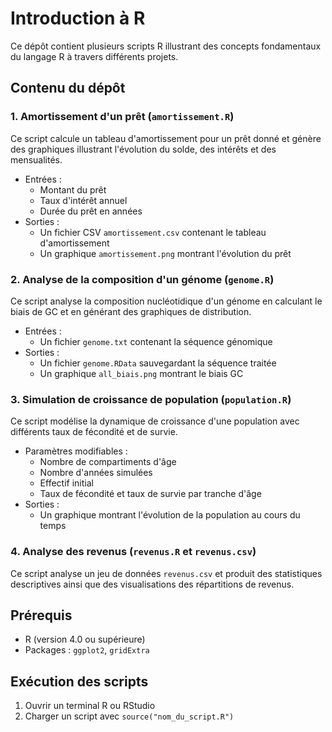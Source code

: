 # Introduction à R

Ce dépôt contient plusieurs scripts R illustrant des concepts fondamentaux du langage R à travers différents projets.

## Contenu du dépôt

### 1. Amortissement d'un prêt (`amortissement.R`)
Ce script calcule un tableau d'amortissement pour un prêt donné et génère des graphiques illustrant l'évolution du solde, des intérêts et des mensualités.

- Entrées :
  - Montant du prêt
  - Taux d'intérêt annuel
  - Durée du prêt en années
- Sorties :
  - Un fichier CSV `amortissement.csv` contenant le tableau d'amortissement
  - Un graphique `amortissement.png` montrant l'évolution du prêt

### 2. Analyse de la composition d'un génome (`genome.R`)
Ce script analyse la composition nucléotidique d'un génome en calculant le biais de GC et en générant des graphiques de distribution.

- Entrées :
  - Un fichier `genome.txt` contenant la séquence génomique
- Sorties :
  - Un fichier `genome.RData` sauvegardant la séquence traitée
  - Un graphique `all_biais.png` montrant le biais GC

### 3. Simulation de croissance de population (`population.R`)
Ce script modélise la dynamique de croissance d'une population avec différents taux de fécondité et de survie.

- Paramètres modifiables :
  - Nombre de compartiments d'âge
  - Nombre d'années simulées
  - Effectif initial
  - Taux de fécondité et taux de survie par tranche d'âge
- Sorties :
  - Un graphique montrant l'évolution de la population au cours du temps

### 4. Analyse des revenus (`revenus.R` et `revenus.csv`)
Ce script analyse un jeu de données `revenus.csv` et produit des statistiques descriptives ainsi que des visualisations des répartitions de revenus.

## Prérequis
- R (version 4.0 ou supérieure)
- Packages : `ggplot2`, `gridExtra`

## Exécution des scripts
1. Ouvrir un terminal R ou RStudio
2. Charger un script avec `source("nom_du_script.R")`
